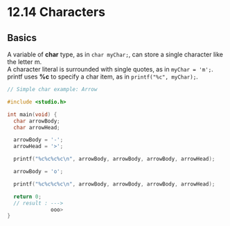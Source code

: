 # 12.14 Characters

## Basics
A variable of **char** type, as in ``char myChar;``, can store a single character like the letter m.   
A character literal is surrounded with single quotes, as in ``myChar = 'm';``.   
printf uses **%c** to specify a char item, as in ``printf("%c", myChar);``.   

```c
// Simple char example: Arrow

#include <studio.h>

int main(void) {
  char arrowBody;
  char arrowHead;

  arrowBody = '-';
  arrowHead = '>';

  printf("%c%c%c%c\n", arrowBody, arrowBody, arrowBody, arrowHead);

  arrowBody = 'o';

  printf("%c%c%c%c\n", arrowBody, arrowBody, arrowBody, arrowHead);

  return 0;
  // result : --->
              ooo>
}
```
